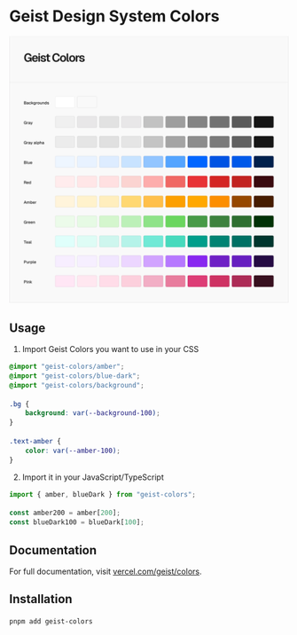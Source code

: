 # Geist Design System Colors

<picture>
  <source media="(prefers-color-scheme: dark)" srcset="./assets/colors-dark.png">
  <source media="(prefers-color-scheme: light)" srcset="./assets/colors-light.png">
  <img src="./assets/colors-light.png" alt="Geist Colors">
</picture>

## Usage

1. Import Geist Colors you want to use in your CSS

```css
@import "geist-colors/amber";
@import "geist-colors/blue-dark";
@import "geist-colors/background";

.bg {
    background: var(--background-100);
}

.text-amber {
    color: var(--amber-100);
}
```

2. Import it in your JavaScript/TypeScript

```ts
import { amber, blueDark } from "geist-colors";

const amber200 = amber[200];
const blueDark100 = blueDark[100];
```

## Documentation

For full documentation, visit [vercel.com/geist/colors](https://vercel.com/geist/colors).

## Installation

`pnpm add geist-colors`
